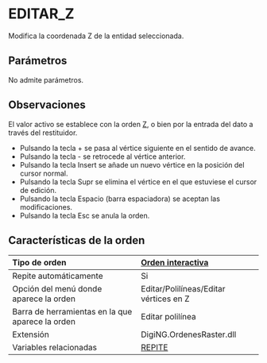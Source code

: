 # EDITAR\_Z

Modifica la coordenada Z de la entidad seleccionada.

## Parámetros

No admite parámetros.

## Observaciones

El valor activo se establece con la orden [Z](/digi3d-net/referencia/digi3d.net/ventana-de-dibujo/ordenes/e/Z.html), o bien por la entrada del dato a través del restituidor.

* Pulsando la tecla + se pasa al vértice siguiente en el sentido de avance.
* Pulsando la tecla - se retrocede al vértice anterior.
* Pulsando la tecla Insert se añade un nuevo vértice en la posición del cursor normal.
* Pulsando la tecla Supr se elimina el vértice en el que estuviese el cursor de edición.
* Pulsando la tecla Espacio \(barra espaciadora\) se aceptan las modificaciones.
* Pulsando la tecla Esc se anula la orden.

## Características de la orden

| Tipo de orden | [Orden interactiva](editar-z.md) |
| :--- | :--- |
| Repite automáticamente | Si |
| Opción del menú donde aparece la orden | Editar/Polilíneas/Editar vértices en Z |
| Barra de herramientas en la que aparece la orden | Editar polilínea |
| Extensión | DigiNG.OrdenesRaster.dll |
| Variables relacionadas | [REPITE](/digi3d-net/referencia/digi3d.net/ventana-de-dibujo/ordenes/e/REPITE.html) |


